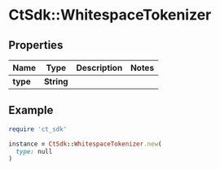 # CtSdk::WhitespaceTokenizer

## Properties

| Name | Type | Description | Notes |
| ---- | ---- | ----------- | ----- |
| **type** | **String** |  |  |

## Example

```ruby
require 'ct_sdk'

instance = CtSdk::WhitespaceTokenizer.new(
  type: null
)
```


